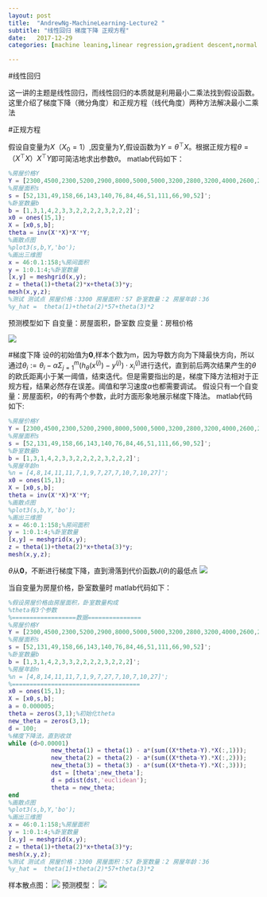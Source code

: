 ```yaml
---
layout: post
title:  "AndrewNg-MachineLearning-Lecture2 "
subtitle: "线性回归 梯度下降 正规方程"
date:   2017-12-29
categories: [machine leaning,linear regression,gradient descent,normal equation]

---
```

<script type="text/x-mathjax-config"> MathJax.Hub.Config({ tex2jax: {inlineMath: [['$','$'],['\\(','\\)']]} }); </script> <script type="text/javascript" async src="https://cdn.mathjax.org/mathjax/latest/MathJax.js?config=TeX-MML-AM_CHTML"> </script>
#线性回归

这一讲的主题是线性回归，而线性回归的本质就是利用最小二乘法找到假设函数。这里介绍了梯度下降（微分角度）和正规方程（线代角度）两种方法解决最小二乘法

#正规方程

假设自变量为$X$（$X_0=1$）,因变量为$Y$,假设函数为$Y = \theta^\top X$。根据正规方程$\theta =（X^\top X）X^\top Y$即可简洁地求出参数$\theta$。
matlab代码如下：
```matlab
%房屋价格Y
Y = [2300,4500,2300,5200,2900,8000,5000,5000,3200,2800,3200,4000,2600,2400,3600]';
%房屋面积s
s = [52,131,49,158,66,143,140,76,84,46,51,111,66,90,52]';
%卧室数量b
b = [1,3,1,4,2,3,3,2,2,2,2,3,2,2,2]';
x0 = ones(15,1);
X = [x0,s,b];
theta = inv(X'*X)*X'*Y;
%画散点图
%plot3(s,b,Y,'bo');
%画出三维图
x = 46:0.1:158;%房间面积
y = 1:0.1:4;%卧室数量
[x,y] = meshgrid(x,y);
z = theta(1)+theta(2)*x+theta(3)*y;
mesh(x,y,z);
%测试 测试点 房屋价格：3300 房屋面积：57 卧室数量：2 房屋年龄：36
%y_hat =  theta(1)+theta(2)*57+theta(3)*2
```
预测模型如下 自变量：房屋面积，卧室数 应变量：房租价格  

 ![](NjuOwen.github.io/img/2017-12-29-AndrewNg-MachineLearning-lec2/正规方程效果图.JPG  )


#梯度下降
设$\theta$的初始值为$\mathbf0$,样本个数为m，因为导数方向为下降最快方向，所以
通过$\theta_i := \theta_i -\alpha\Sigma_{j=1}^m(h_\theta(x^{(j)})-y^{(j)})\cdot x_i^{(j)}$进行迭代，直到前后两次结果产生的$\theta$的欧氏距离小于某一阈值，结束迭代。但是需要指出的是，梯度下降方法相对于正规方程，结果必然存在误差。阈值和学习速度$\alpha$也都需要调试。
假设只有一个自变量：房屋面积，$\theta$的有两个参数，此时方面形象地展示梯度下降法。
matlab代码如下:
```matlab
%房屋价格Y
Y = [2300,4500,2300,5200,2900,8000,5000,5000,3200,2800,3200,4000,2600,2400,3600]';
%房屋面积s
s = [52,131,49,158,66,143,140,76,84,46,51,111,66,90,52]';
%卧室数量b
b = [1,3,1,4,2,3,3,2,2,2,2,3,2,2,2]';
%房屋年龄n
%n = [4,8,14,11,11,7,1,9,7,27,7,10,7,10,27]';
x0 = ones(15,1);
X = [x0,s,b];
theta = inv(X'*X)*X'*Y;
%画散点图
%plot3(s,b,Y,'bo');
%画出三维图
x = 46:0.1:158;%房间面积
y = 1:0.1:4;%卧室数量
[x,y] = meshgrid(x,y);
z = theta(1)+theta(2)*x+theta(3)*y;
mesh(x,y,z);
```
$\theta$从$\mathbf0$，不断进行梯度下降，直到滑落到代价函数$J(\theta)$的最低点
![](C:/Users/文昊/Documents/GitHub/NjuOwen.github.io/img/2017-12-29-AndrewNg-MachineLearning-lec2/单自变量梯度下降.JPG)

当自变量为房屋价格，卧室数量时
matlab代码如下：
```matlab
%假设房屋价格由房屋面积，卧室数量构成
%theta有3个参数
%==================数据===============
%房屋价格Y
Y = [2300,4500,2300,5200,2900,8000,5000,5000,3200,2800,3200,4000,2600,2400,3600]';
%房屋面积s
s = [52,131,49,158,66,143,140,76,84,46,51,111,66,90,52]';
%卧室数量b
b = [1,3,1,4,2,3,3,2,2,2,2,3,2,2,2]';
%房屋年龄n
%n = [4,8,14,11,11,7,1,9,7,27,7,10,7,10,27]';
%====================================
x0 = ones(15,1);
X = [x0,s,b];
a = 0.000005;
theta = zeros(3,1);%初始化theta
new_theta = zeros(3,1);
d = 100;
%梯度下降法，直到收敛
while (d>0.00001)
            new_theta(1) = theta(1) - a*(sum((X*theta-Y).*X(:,1)));
            new_theta(2) = theta(2) - a*(sum((X*theta-Y).*X(:,2)));
            new_theta(3) = theta(3) - a*(sum((X*theta-Y).*X(:,3)));
            dst = [theta';new_theta'];
            d = pdist(dst,'euclidean');
            theta = new_theta;
end
%画散点图
%plot3(s,b,Y,'bo');
%画出三维图
x = 46:0.1:158;%房屋面积
y = 1:0.1:4;%卧室数量
[x,y] = meshgrid(x,y);
z = theta(1)+theta(2)*x+theta(3)*y;
mesh(x,y,z);
%测试 测试点 房屋价格：3300 房屋面积：57 卧室数量：2 房屋年龄：36
%y_hat =  theta(1)+theta(2)*57+theta(3)*2
```
样本散点图：
![](C:/Users/文昊/Documents/GitHub/NjuOwen.github.io/img/2017-12-29-AndrewNg-MachineLearning-lec2/多变量梯度下降_散点图.JPG)
预测模型：
![](C:/Users/文昊/Documents/GitHub/NjuOwen.github.io/img/2017-12-29-AndrewNg-MachineLearning-lec2/多自变量梯度下降.JPG)
